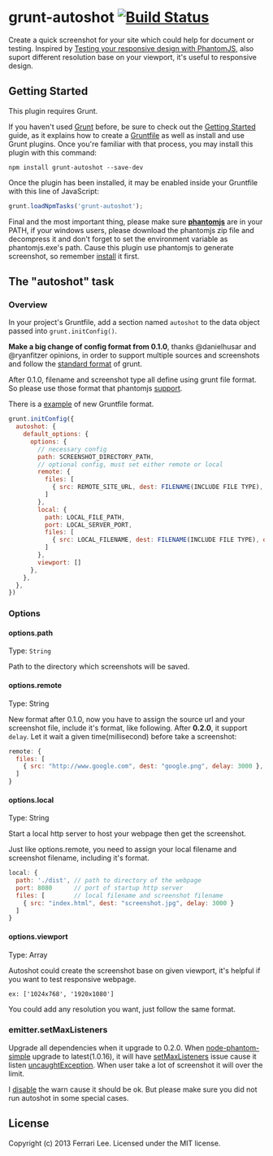 # grunt-autoshot [![Build Status](https://travis-ci.org/Ferrari/grunt-autoshot.png?branch=master)](https://travis-ci.org/Ferrari/grunt-autoshot)

Create a quick screenshot for your site which could help for document or testing. 
Inspired by [Testing your responsive design with PhantomJS](http://daker.me/2013/07/testing-your-responsive-design-with-phantomjs.html), also suport different resolution base on your viewport, it's useful to responsive design.

## Getting Started
This plugin requires Grunt.

If you haven't used [Grunt](http://gruntjs.com/) before, be sure to check out the [Getting Started](http://gruntjs.com/getting-started) guide, as it explains how to create a [Gruntfile](http://gruntjs.com/sample-gruntfile) as well as install and use Grunt plugins. Once you're familiar with that process, you may install this plugin with this command:

```shell
npm install grunt-autoshot --save-dev
```

Once the plugin has been installed, it may be enabled inside your Gruntfile with this line of JavaScript:

```js
grunt.loadNpmTasks('grunt-autoshot');
```

Final and the most important thing, please make sure [**phantomjs**](http://phantomjs.org/) are in your PATH, if your windows users, please download the phantomjs zip file and decompress it and don't forget to set the environment variable as phantomjs.exe's path. Cause this plugin use phantomjs to generate screenshot, so remember [install](http://phantomjs.org/download.html) it first.

## The "autoshot" task

### Overview
In your project's Gruntfile, add a section named `autoshot` to the data object passed into `grunt.initConfig()`.

**Make a big change of config format from 0.1.0**, thanks @danielhusar and @ryanfitzer opinions, in order to support multiple sources and screenshots and follow the [standard format](http://gruntjs.com/configuring-tasks#files) of grunt.

After 0.1.0, filename and screenshot type all define using grunt file format. So please use those format that phantomjs [support](https://github.com/ariya/phantomjs/wiki/Screen-Capture).

There is a [example](https://github.com/Ferrari/grunt-autoshot/blob/master/Gruntfile.js#L32) of new Gruntfile format.

```js
grunt.initConfig({
  autoshot: {
    default_options: {
      options: {
        // necessary config
        path: SCREENSHOT_DIRECTORY_PATH,
        // optional config, must set either remote or local
        remote: {
          files: [
            { src: REMOTE_SITE_URL, dest: FILENAME(INCLUDE FILE TYPE), delay: DELAY_MILLISECOND }
          ]
        },
        local: {
          path: LOCAL_FILE_PATH,
          port: LOCAL_SERVER_PORT,
          files: [
            { src: LOCAL_FILENAME, dest: FILENAME(INCLUDE FILE TYPE), delay: DELAY_MILLISECOND }
          ]
        },
        viewport: [] 
      },
    },
  },
})
```

### Options

#### options.path
Type: `String`

Path to the directory which screenshots will be saved.

#### options.remote
Type: String

New format after 0.1.0, now you have to assign the source url and your screenshot file, include it's format, like following. After **0.2.0**, it support `delay`. Let it wait a given time(millisecond) before take a screenshot:

```js
remote: {
  files: [
    { src: "http://www.google.com", dest: "google.png", delay: 3000 },
  ]
}
```


#### options.local
Type: String

Start a local http server to host your webpage then get the screenshot. 

Just like options.remote, you need to assign your local filename and screenshot filename, including it's format.
```js
local: {
  path: './dist', // path to directory of the webpage
  port: 8080      // port of startup http server
  files: [        // local filename and screenshot filename
    { src: "index.html", dest: "screenshot.jpg", delay: 3000 }
  ]
}
```

#### options.viewport
Type: Array

Autoshot could create the screenshot base on given viewport, it's helpful if you want to test responsive webpage.
```
ex: ['1024x768', '1920x1080']
```
You could add any resolution you want, just follow the same format.

### emitter.setMaxListeners

Upgrade all dependencies when it upgrade to 0.2.0. When [node-phantom-simple](https://github.com/baudehlo/node-phantom-simple) upgrade to latest(1.0.16), it will have [setMaxListeners](http://nodejs.org/api/events.html#events_emitter_setmaxlisteners_n) issue cause it listen [uncaughtException](https://github.com/baudehlo/node-phantom-simple/blob/master/node-phantom-simple.js#L84). When user take a lot of screenshot it will over the limit.

I [disable](https://github.com/Ferrari/grunt-autoshot/blob/master/tasks/autoshot.js#L17) the warn cause it should be ok. But please make sure you did not run autoshot in some special cases.

## License
Copyright (c) 2013 Ferrari Lee. Licensed under the MIT license.

